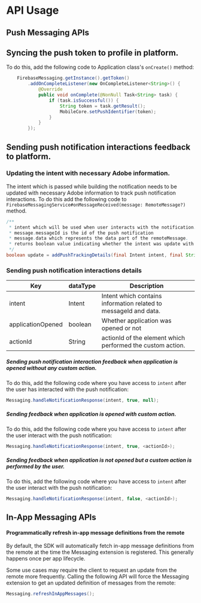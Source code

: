 #  API Usage

## Push Messaging APIs

## Syncing the push token to profile in platform. 

To do this, add the following code to Application class's `onCreate()` method:

```java
    FirebaseMessaging.getInstance().getToken()
        .addOnCompleteListener(new OnCompleteListener<String>() {
            @Override
            public void onComplete(@NonNull Task<String> task) {
                if (task.isSuccessful()) {
                    String token = task.getResult();
                    MobileCore.setPushIdentifier(token);
                }
            }
        });
```

## Sending push notification interactions feedback to platform. 

### Updating the intent with necessary Adobe information.
The intent which is passed while building the notification needs to be updated with necessary Adobe information to track push notification interactions. 
To do this add the following code to `FirebaseMessagingService#onMessageReceived(message: RemoteMessage?)` method.


```java
/**
 * intent which will be used when user interacts with the notification.
 * message.messageId is the id of the push notification
 * message.data which represents the data part of the remoteMessage. 
 * returns boolean value indicating whether the intent was update with push tracking details (messageId and xdm data).
 */
boolean update = addPushTrackingDetails(final Intent intent, final String messageId, final Map<String, String> data)
```

### Sending push notification interactions details 
| Key               | dataType   | Description                                                                                                                    |
|-------------------|------------|--------------------------------------------------------------------------------------------------------------------------------|
| intent            | Intent     | Intent which contains information related to messageId and data.                                                                                      |
| applicationOpened | boolean    | Whether application was opened or not                                                                                          |
| actionId          | String     | actionId of the element which performed  the custom action.                                                                    |

##### Sending push notification interaction feedback when application is opened without any custom action. 
To do this, add the following code where you have access to `intent` after the user has interacted with the push notification:

```java
Messaging.handleNotificationResponse(intent, true, null);
```

##### Sending feedback when application is opened with custom action. 
To do this, add the following code where you have access to `intent` after the user interact with the push notification:

```java
Messaging.handleNotificationResponse(intent, true, <actionId>);
```

##### Sending feedback when application is not opened but a custom action is performed by the user. 
To do this, add the following code where you have access to `intent` after the user interact with the push notification:

```java
Messaging.handleNotificationResponse(intent, false, <actionId>);
```

## In-App Messaging APIs

#### Programmatically refresh in-app message definitions from the remote

By default, the SDK will automatically fetch in-app message definitions from the remote at the time the Messaging extension is registered. This generally happens once per app lifecycle.

Some use cases may require the client to request an update from the remote more frequently. Calling the following API will force the Messaging extension to get an updated definition of messages from the remote:

```java
Messaging.refreshInAppMessages();
```
